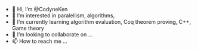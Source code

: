- 👋 Hi, I’m @CodyneKen
- 👀 I’m interested in paralellism, algorithms, 
- 🌱 I’m currently learning algorithm evaluation, Coq theorem proving, C++, Game theory
- 💞️ I’m looking to collaborate on ...
- 📫 How to reach me ...

<!---
CodyneKen/CodyneKen is a ✨ special ✨ repository because its `README.md` (this file) appears on your GitHub profile.
You can click the Preview link to take a look at your changes.
--->
